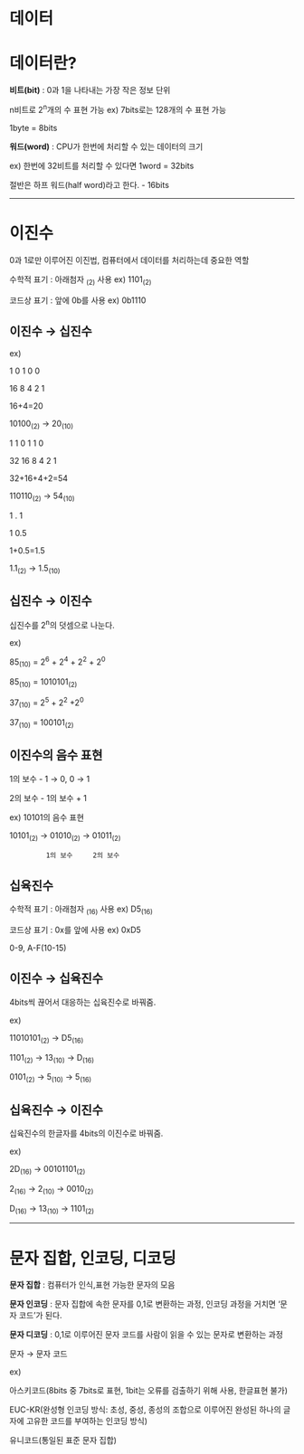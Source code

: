 # 데이터

# 데이터란?

**비트(bit)** : 0과 1을 나타내는 가장 작은 정보 단위

n비트로 2<sup>n</sup>개의 수 표현 가능 ex) 7bits로는 128개의 수 표현 가능

1byte = 8bits

**워드(word)** : CPU가 한번에 처리할 수 있는 데이터의 크기

ex) 한번에 32비트를 처리할 수 있다면 1word = 32bits

절반은 하프 워드(half word)라고 한다. - 16bits

---

# 이진수

0과 1로만 이루어진 이진법, 컴퓨터에서 데이터를 처리하는데 중요한 역할

수학적 표기 : 아래첨자 <sub>(2)</sub> 사용     ex) 1101<sub>(2)</sub>

코드상 표기 : 앞에 0b를 사용     ex) 0b1110

## 이진수 → 십진수

ex) 

1   0   1   0   0

16  8  4   2   1

16+4=20

10100<sub>(2)</sub> → 20<sub>(10)</sub>

1     1     0     1     1     0   

32  16    8     4     2     1

32+16+4+2=54

110110<sub>(2)</sub> → 54<sub>(10)</sub>

1   .   1

1      0.5

1+0.5=1.5

1.1<sub>(2)</sub> → 1.5<sub>(10)</sub>

## 십진수 → 이진수

십진수를 2<sup>n</sup>의 덧셈으로 나눈다.

ex) 

85<sub>(10)</sub> = 2<sup>6</sup> + 2<sup>4</sup> + 2<sup>2</sup> + 2<sup>0</sup>

85<sub>(10)</sub> = 1010101<sub>(2)</sub>

37<sub>(10)</sub> = 2<sup>5</sup> + 2<sup>2</sup> +2<sup>0</sup>

37<sub>(10)</sub>  = 100101<sub>(2)</sub>

## 이진수의 음수 표현

1의 보수 - 1 → 0, 0 → 1

2의 보수 - 1의 보수 + 1

ex) 10101의 음수 표현 

10101<sub>(2)</sub> → 01010<sub>(2)</sub> → 01011<sub>(2)</sub>

             1의 보수     2의 보수

## 십육진수

수학적 표기 : 아래첨자 <sub>(16)</sub> 사용    ex) D5<sub>(16)</sub>

코드상 표기 : 0x를 앞에 사용    ex) 0xD5

0-9, A-F(10-15)

## 이진수 → 십육진수

4bits씩 끊어서 대응하는 십육진수로 바꿔줌.

ex)

11010101<sub>(2)</sub> → D5<sub>(16)</sub>

1101<sub>(2)</sub> → 13<sub>(10)</sub> → D<sub>(16)</sub>

0101<sub>(2)</sub> → 5<sub>(10)</sub> → 5<sub>(16)</sub>

## 십육진수 → 이진수

십육진수의 한글자를 4bits의 이진수로 바꿔줌.

ex)

2D<sub>(16)</sub> → 00101101<sub>(2)</sub>

2<sub>(16)</sub> → 2<sub>(10)</sub> → 0010<sub>(2)</sub>

D<sub>(16)</sub> → 13<sub>(10)</sub> → 1101<sub>(2)</sub>

---

# 문자 집합, 인코딩, 디코딩

**문자 집합** : 컴퓨터가 인식,표현 가능한 문자의 모음

**문자 인코딩** : 문자 집합에 속한 문자를 0,1로 변환하는 과정, 인코딩 과정을 거치면 ‘문자 코드’가 된다.

**문자 디코딩** : 0,1로 이루어진 문자 코드를 사람이 읽을 수 있는 문자로 변환하는 과정

문자 → 문자 코드

ex)

아스키코드(8bits 중 7bits로 표현, 1bit는 오류를 검출하기 위해 사용, 한글표현 불가)

EUC-KR(완성형 인코딩 방식: 초성, 중성, 종성의 조합으로 이루어진 완성된 하나의 글자에 고유한 코드를 부여하는 인코딩 방식)

유니코드(통일된 표준 문자 집합)
